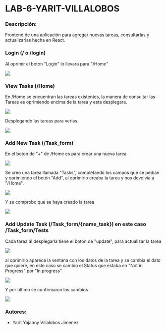 # LAB-6-YARIT-VILLALOBOS

### Descripción:

Frontend de una aplicación para agregar nuevas tareas, consultarlas y actualizarlas hecha en React.

### Login (/ o /login)

Al oprimir el boton "Login" lo llevara para "/Home"

![](img/Captura1.PNG)

### View Tasks (/Home)

En /Home se encuentran las tareas existentes, la manera de consultar las Tareas es oprimiendo encima de la tarea y esta desplegara.

![](img/Captura2.PNG)

Desplegando las tareas para verlas.

![](img/Captura3.PNG)

### Add New Task (/Task_form)

En el boton de "+" de /Home es para crear una nueva tarea.

![](img/Captura2.PNG)

Se creo una tarea llamada "Tasks", completando los campos que se pedian y oprimiendo el botón "Add", al oprimirlo creaba la tarea y nos devolvia a "/Home".

![](img/Captura4.PNG)

Y se comprobo que se haya creado la tarea.

![](img/Captura5.PNG)

### Add Update Task (/Task_form/{name_task}) en este caso /Task_form/Tests


Cada tarea al desplegarla tiene el boton de "update", para actualizar la tarea

![](img/Captura5.PNG)

al oprimirlo aparece la ventana con los datos de la tarea y se cambia el dato que quiere, en este caso se cambio el Status que estaba en "Not in Progress" por "In progress" 

![](img/Captura6.PNG)

Y por último se confirmaron los cambios

![](img/Captura7.PNG)


### Autores:

* Yarit Yajanny Villalobos Jimenez
